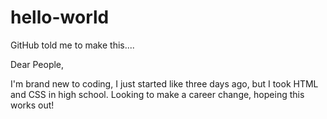 # hello-world
GitHub told me to make this....

Dear People,

I'm brand new to coding, I just started like three days ago, but I took HTML and CSS in high school. Looking to make a career change, hopeing this works out! 
